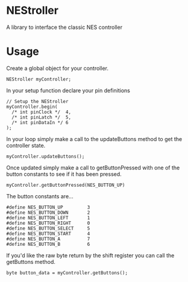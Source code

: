 # NEStroller
A library to interface the classic NES controller


# Usage

Create a global object for your controller.

    NEStroller myController;

In your setup function declare your pin definitions

    // Setup the NEStroller
    myController.begin(
      /* int pinClock */  4, 
      /* int pinLatch */  5, 
      /* int pinDataIn */ 6
    );

In your loop simply make a call to the updateButtons method to get the controller state.

    myController.updateButtons();
    
Once updated simply make a call to getButtonPressed with one of the button constants to
see if it has been pressed.

    myController.getButtonPressed(NES_BUTTON_UP)
    
The button constants are...

    #define NES_BUTTON_UP         3
    #define NES_BUTTON_DOWN       2
    #define NES_BUTTON_LEFT       1
    #define NES_BUTTON_RIGHT      0
    #define NES_BUTTON_SELECT     5
    #define NES_BUTTON_START      4
    #define NES_BUTTON_A          7
    #define NES_BUTTON_B          6

If you'd like the raw byte return by the shift register you can call the getButtons method.

    byte button_data = myController.getButtons();
